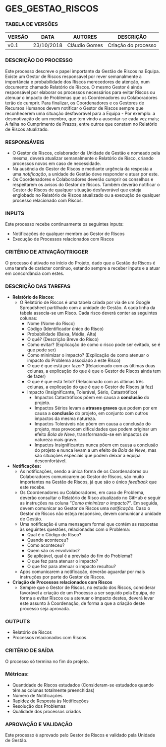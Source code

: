# GES_GESTAO_RISCOS

### **TABELA DE VERSÕES**
| VERSÃO | DATA | AUTORES | DESCRIÇÃO |
|-|-|-|-|
| v0.1 | 23/10/2018 | Cláudio Gomes | Criação do processo |

### **DESCRIÇÃO DO PROCESSO**
Este processo descreve o papel importante da Gestão de Riscos na Equipa. Existe um Gestor de Riscos responsável por rever semanalmente a importância e probabilidade dos Riscos merecedores de atenção, num documento chamado Relatório de Riscos. O mesmo Gestor é ainda responsável por elaborar os processos necessários para evitar Riscos ou atenuar o impacto de Problemas que os Coordenadores ou Colaboradores terão de cumprir. Para finalizar, os Coordenadores e os Gestores de Recursos Humanos devem notificar o Gestor de Riscos sempre que reconhecerem uma situação desfavorável para a Equipa - Por exemplo: a desmotivação de um membro, que tem vindo a ausentar-se cada vez mais; A falha no Cumprimento de Prazos, entre outros que constam no Relatório de Riscos atualizado.

### **RESPONSÁVEIS**

- O Gestor de Riscos, colaborador da Unidade de Gestão e nomeado pela mesma, deverá atualizar semanalmente o Relatório de Risco, criando processos novos em caso de necessidade.
- Na ausência do Gestor de Riscos e mediante urgência da resposta a uma *notificação*, a unidade de Gestão deve responder e atuar por este.
- Os Coordenadores e Colaboradores deverão cumprir os conselhos e respeitarem os avisos do Gestor de Riscos. Também deverão notificar o Gestor de Riscos de qualquer situação desfavorável que esteja englobado no Relatório de Riscos atualizado ou a execução de qualquer processo relacionado com Riscos.

### **INPUTS**
Este processo recebe continuamente os seguintes inputs:
- Notificações de qualquer membro ao Gestor de Riscos
- Execução de Processos relacionados com Riscos

### **CRITÉRIO DE ATIVAÇÃO/TRIGGER**
O processo é ativado no início do Projeto, dado que a Gestão de Riscos é uma tarefa de carácter contínuo, estando sempre a receber inputs e a atuar em concordância com estes.

### **DESCRIÇÃO DAS TAREFAS**
- **Relatório de Riscos:**
  - O Relatório de Riscos é uma tabela criada por via de um Google Spreadsheet partilhado com a unidade de Gestão. A cada linha da tabela associa-se um Risco. Cada risco deverá conter as seguintes colunas:
    - Nome (Nome do Risco)
    - Código (Identificador único do Risco)
    - Probabilidade (Baixa, Média, Alta)
    - O quê? (Descrição Breve do Risco)
    - Como evitar? (Explicação de como o risco pode ser evitado, se é que pode ser)
    - Como minimizar o impacto? (Explicação de como atenuar o impacto do Problema associado a este Risco)
    - O que é que está por fazer? (Relacionado com as últimas duas colunas, a explicação do que é que o Gestor de Riscos ainda tem de fazer)
    - O que é que está feito? (Relacionado com as últimas três colunas, a explicação do que é que o Gestor de Riscos já fez)
    - Impacto (Insignificante, Tolerável, Sério, Catastrófico)
      - Impactos Catastróficos põem em causa a **conclusão** do projeto.
      - Impactos Sérios levam a **atrasos graves** que podem por em causa a **conclusão** do projeto, em conjunto com outros impactos da mesma natureza.
      - Impactos Toleráveis não põem em causa a conclusão do projeto, mas provocam dificuldades que podem originar um efeito *Bola de Neve*, transformando-se em impactos de natureza mais grave.
      - Impactos Insignificantes nunca põem em causa a conclusão do projeto e nunca levam a um efeito de *Bola de Neve*, mas são situações especiais que podem deixar a equipa desconfortável.
- **Notificações:**
  - As notificações, sendo a única forma de os Coordenadores ou Colaboradores comunicarem ao Gestor de Riscos, são muito importantes na Gestão de Riscos, já que são o único *feedback* que este recebe.
  - Os Coordenadores ou Colaboradores, em caso de Problema, deverão consultar o Relatório de Risco atualizado no GitHub e seguir as instruções na coluna *"Como minimizar o impacto?"*. Em seguida, devem comunicar ao Gestor de Riscos uma *notificação*. Caso o Gestor de Riscos não esteja responsivo, devem comunicar à unidade de Gestão.
  - Uma notificação é uma mensagem formal que contém as respostas às seguintes questões, relacionadas com o Problema:
    - Qual é o Código do Risco?
    - Quando aconteceu?
    - Como aconteceu?
    - Quem são os envolvidos?
    - Se aplicável, qual é a previsão do fim do Problema?
    - O que fez para atenuar o impacto?
    - O que fez para atenuar o impacto resultou?
  - Após comunicarem a notificação, deverão aguardar por mais instruções por parte do Gestor de Riscos.
- **Criação de Processos relacionados com Riscos**
  - Sempre que o Gestor de Riscos, no estudo dos Riscos, considerar favorável a criação de um Processo a ser seguido pela Equipa, de forma a evitar Riscos ou a atenuar o impacto destes, deverá levar este assunto à Coordenação, de forma a que a criação deste processo seja aprovada.

### **OUTPUTS**
- Relatório de Riscos
- Processos relacionados com Riscos.

### **CRITÉRIO DE SAÍDA**
O processo só termina no fim do projeto.

### **Métricas:**
- Quantidade de Riscos estudados (Consideram-se estudados quando têm as colunas totalmente preenchidas)
- Número de Notificações
- Rapidez de Resposta às Notificações
- Resolução dos Problemas
- Qualidade dos processos criados

### **APROVAÇÃO E VALIDAÇÃO**

Este processo é aprovado pelo Gestor de Riscos e validado pela Unidade de Gestão.
